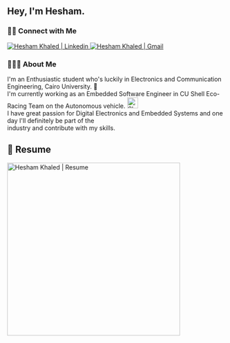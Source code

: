 <h2> Hey, I'm Hesham.</h2>

<h3> 🤝🏻 Connect with Me </h3>

<a href="https://www.linkedin.com/in/heshamkhaled13/">
  <img src="https://img.shields.io/badge/-heshamkhaled13-blue?style=flat&logo=Linkedin&logoColor=white&link=https://www.linkedin.com/in/heshamkhaled13/" alt="Hesham Khaled | Linkedin" />
</a>

<a href="mailto:heshamkhaled13@gmail.com">
  <img src="https://img.shields.io/badge/-heshamkhaled13@gmail.com-c14438?style=flat-square&logo=Gmail&logoColor=white&link=mailto:heshamkhaled13@gmail.com" alt="Hesham Khaled | Gmail" />
</a>

<h3> 👨🏻‍💻 About Me </h3>

I'm an Enthusiastic student who's luckily in Electronics and Communication Engineering, Cairo University. 📡<br>
I'm currently working as an Embedded Software Engineer in CU Shell Eco-Racing Team on the Autonomous vehicle.
<a href="https://cairo-eco-team.netlify.app/" target="_blank">
<img src="https://i.imgur.com/y9HTLzM.png" alt="Shell Icon" width="25" height="25" />
</a>
<br>
I have great passion for Digital Electronics and Embedded Systems and one day I'll definitely be part of the<br>
industry and contribute with my skills.

## 📝 Resume 
<a href="https://drive.google.com/file/d/1_cnuS8vacfKvXd99qylIi8Vf3Cp7HOZ9/view?usp=sharing" target="_blank" type="application/pdf">
  <img src="https://i.imgur.com/5jwSNVh.jpg" alt="Hesham Khaled | Resume" width="400" />
</a>
